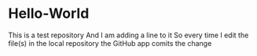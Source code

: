 # Hello-World
This is a test repository
And I am adding a line to it
So every time I edit the file(s) in the local repository the GitHub app comits the change
